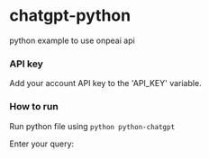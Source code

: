 # chatgpt-python
python example to use onpeai api


### API key

Add your account API key to the 'API_KEY' variable.



### How to run

Run python file using ``` python python-chatgpt ```

Enter your query: 


